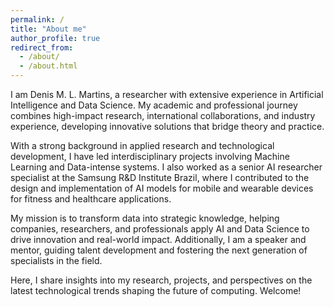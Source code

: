 ```yaml
---
permalink: /
title: "About me"
author_profile: true
redirect_from: 
  - /about/
  - /about.html
---
```


I am Denis M. L. Martins, a researcher with extensive experience in Artificial Intelligence and Data Science. My academic and professional journey combines high-impact research, international collaborations, and industry experience, developing innovative solutions that bridge theory and practice.

With a strong background in applied research and technological development, I have led interdisciplinary projects involving Machine Learning and Data-intense systems. I also worked as a senior AI researcher specialist at the Samsung R&D Institute Brazil, where I contributed to the design and implementation of AI models for mobile and wearable devices for fitness and healthcare applications.

My mission is to transform data into strategic knowledge, helping companies, researchers, and professionals apply AI and Data Science to drive innovation and real-world impact. Additionally, I am a speaker and mentor, guiding talent development and fostering the next generation of specialists in the field.

Here, I share insights into my research, projects, and perspectives on the latest technological trends shaping the future of computing. Welcome!
